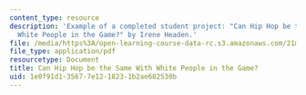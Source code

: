 ```yaml
---
content_type: resource
description: 'Example of a completed student project: "Can Hip Hop be the Same With
  White People in the Game?" by Irene Headen.'
file: /media/https%3A/open-learning-course-data-rc.s3.amazonaws.com/21m-775-hip-hop-fall-2007/1e0f91d135677e1218231b2ae682530b_headenfinal.pdf
file_type: application/pdf
resourcetype: Document
title: Can Hip Hop be the Same With White People in the Game?
uid: 1e0f91d1-3567-7e12-1823-1b2ae682530b
---
```

